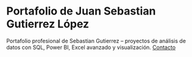 # Portafolio de Juan Sebastian Gutierrez López
Portafolio profesional de Sebastian Gutierrez – proyectos de análisis de datos con SQL, Power BI, Excel avanzado y visualización.
[Contacto](contacto/)
